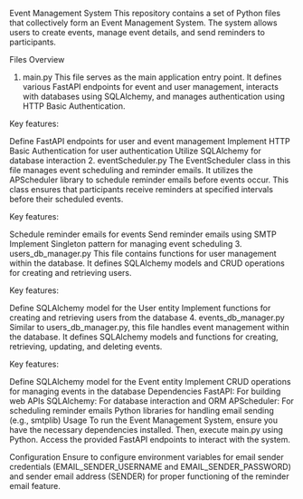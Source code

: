 Event Management System
This repository contains a set of Python files that collectively form an Event Management System. The system allows users to create events, manage event details, and send reminders to participants.

Files Overview
1. main.py
This file serves as the main application entry point. It defines various FastAPI endpoints for event and user management, interacts with databases using SQLAlchemy, and manages authentication using HTTP Basic Authentication.

Key features:

Define FastAPI endpoints for user and event management
Implement HTTP Basic Authentication for user authentication
Utilize SQLAlchemy for database interaction
2. eventScheduler.py
The EventScheduler class in this file manages event scheduling and reminder emails. It utilizes the APScheduler library to schedule reminder emails before events occur. This class ensures that participants receive reminders at specified intervals before their scheduled events.

Key features:

Schedule reminder emails for events
Send reminder emails using SMTP
Implement Singleton pattern for managing event scheduling
3. users_db_manager.py
This file contains functions for user management within the database. It defines SQLAlchemy models and CRUD operations for creating and retrieving users.

Key features:

Define SQLAlchemy model for the User entity
Implement functions for creating and retrieving users from the database
4. events_db_manager.py
Similar to users_db_manager.py, this file handles event management within the database. It defines SQLAlchemy models and functions for creating, retrieving, updating, and deleting events.

Key features:

Define SQLAlchemy model for the Event entity
Implement CRUD operations for managing events in the database
Dependencies
FastAPI: For building web APIs
SQLAlchemy: For database interaction and ORM
APScheduler: For scheduling reminder emails
Python libraries for handling email sending (e.g., smtplib)
Usage
To run the Event Management System, ensure you have the necessary dependencies installed. Then, execute main.py using Python. Access the provided FastAPI endpoints to interact with the system.

Configuration
Ensure to configure environment variables for email sender credentials (EMAIL_SENDER_USERNAME and EMAIL_SENDER_PASSWORD) and sender email address (SENDER) for proper functioning of the reminder email feature.
